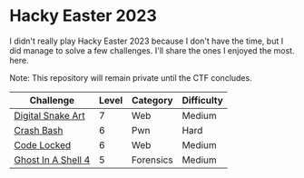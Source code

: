 # Hacky Easter 2023

I didn't really play Hacky Easter 2023 because I don't have the time, but I did manage to solve a few challenges. I'll share the ones I enjoyed the most. here.

Note: This repository will remain private until the CTF concludes.

| Challenge                                       | Level | Category | Difficulty |
|-------------------------------------------------|-------|----------|------------|
| [Digital Snake Art](DigitalSnakeArt/README.md) | 7     | Web      | Medium     |
| [Crash Bash](CrashBash/README.md)              | 6     | Pwn      | Hard       |
| [Code Locked](CodeLocked/README.md)            | 6     | Web      | Medium     |
| [Ghost In A Shell 4](GhostInAShell/README.md)  | 5     | Forensics| Medium     |

